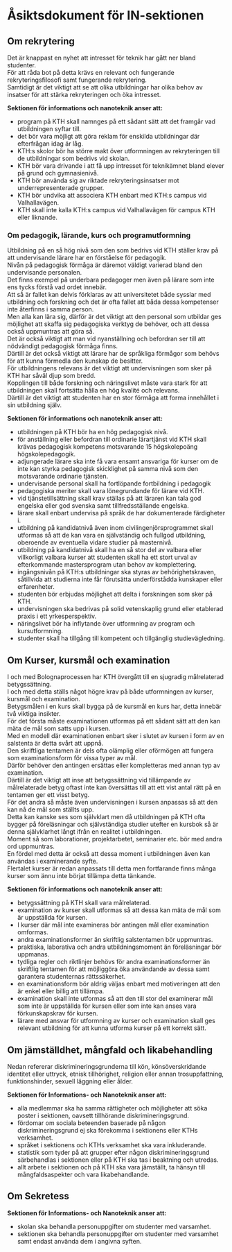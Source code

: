 # Åsiktsdokument för IN-sektionen

## Om rekrytering

Det är knappast en nyhet att intresset för teknik har gått ner bland studenter.  
För att råda bot på detta krävs en relevant och fungerande rekryteringsfilosofi samt fungerande rekrytering.  
Samtidigt är det viktigt att se att olika utbildningar har olika behov av insatser för att stärka rekryteringen och öka intresset.

**Sektionen för informations och nanoteknik anser att:**

- program på KTH skall namnges på ett sådant sätt att det framgår vad utbildningen syftar till.
- det bör vara möjligt att göra reklam för enskilda utbildningar där efterfrågan idag är låg.
- KTH:s skolor bör ha större makt över utformningen av rekryteringen till de utbildningar som bedrivs vid skolan.
- KTH bör vara drivande i att få upp intresset för teknikämnet bland elever på grund och gymnasienivå.
- KTH bör använda sig av riktade rekryteringsinsatser mot underrepresenterade grupper.
- KTH bör undvika att associera KTH enbart med KTH:s campus vid Valhallavägen.
- KTH skall inte kalla KTH:s campus vid Valhallavägen för campus KTH eller liknande.

### Om pedagogik, lärande, kurs och programutformning

Utbildning på en så hög nivå som den som bedrivs vid KTH ställer krav på att undervisande lärare har en förståelse för pedagogik.  
Nivån på pedagogisk förmåga är däremot väldigt varierad bland den undervisande personalen.  
Det finns exempel på underbara pedagoger men även på lärare som inte ens tycks förstå vad ordet innebär.  
Att så är fallet kan delvis förklaras av att universitetet både sysslar med utbildning och forskning och det är ofta fallet att båda dessa kompetenser inte återfinns i samma person.  
Men alla kan lära sig, därför är det viktigt att den personal som utbildar ges möjlighet att skaffa sig pedagogiska verktyg de behöver, och att dessa också uppmuntras att göra så.  
Det är också viktigt att man vid nyanställning och befordran ser till att nödvändigt pedagogisk förmåga finns.  
Därtill är det också viktigt att lärare har de språkliga förmågor som behövs för att kunna förmedla den kunskap de besitter.  
För utbildningens relevans är det viktigt att undervisningen som sker på KTH har såväl djup som bredd.  
Kopplingen till både forskning och näringslivet måste vara stark för att utbildningen skall fortsätta hålla en hög kvalité och relevans.  
Därtill är det viktigt att studenten har en stor förmåga att forma innehållet i sin utbildning själv.

**Sektionen för informations och nanoteknik anser att:**

- utbildningen på KTH bör ha en hög pedagogisk nivå.
- för anställning eller befordran till ordinarie lärartjänst vid KTH skall krävas pedagogisk kompetens motsvarande 15 högskolepoäng högskolepedagogik.
- adjungerade lärare ska inte få vara ensamt ansvariga för kurser om de inte kan styrka pedagogisk skicklighet på samma nivå som den motsvarande ordinarie tjänsten.
- undervisande personal skall ha fortlöpande fortbildning i pedagogik
- pedagogiska meriter skall vara lönegrundande för lärare vid KTH.
- vid tjänstetillsättning skall krav ställas på att läraren kan tala god engelska eller god svenska samt tillfredsställande engelska.
- lärare skall enbart undervisa på språk de har dokumenterade färdigheter i.
- utbildning på kandidatnivå även inom civilingenjörsprogrammet skall utformas så att de kan vara en självständig och fullgod utbildning, oberoende av eventuella vidare studier på masternivå.
- utbildning på kandidatnivå skall ha en så stor del av valbara eller villkorligt valbara kurser att studenten skall ha ett stort urval av efterkommande mastersprogram utan behov av komplettering.
- ingångsnivån på KTH:s utbildningar ska styras av behörighetskraven, såtillvida att studierna inte får förutsätta underförstådda kunskaper eller erfarenheter.
- studenten bör erbjudas möjlighet att delta i forskningen som sker på KTH.
- undervisningen ska bedrivas på solid vetenskaplig grund eller etablerad praxis i ett yrkesperspektiv.
- näringslivet bör ha inflytande över utformning av program och kursutformning.
- studenter skall ha tillgång till kompetent och tillgänglig studievägledning.

## Om Kurser, kursmål och examination

I och med Bolognaprocessen har KTH övergått till en sjugradig målrelaterad betygssättning.  
I och med detta ställs något högre krav på både utformningen av kurser, kursmål och examination.  
Betygsmålen i en kurs skall bygga på de kursmål en kurs har, detta innebär två viktiga insikter.  
För det första måste examinationen utformas på ett sådant sätt att den kan mäta de mål som satts upp i kursen.  
Med en modell där examinationen enbart sker i slutet av kursen i form av en salstenta är detta svårt att uppnå.  
Den skriftliga tentamen är dels ofta olämplig eller oförmögen att fungera som examinationsform för vissa typer av mål.  
Därför behöver den antingen ersättas eller kompletteras med annan typ av examination.  
Därtill är det viktigt att inse att betygssättning vid tillämpande av målrelaterade betyg oftast inte kan översättas till att ett vist antal rätt på en tentamen ger ett visst betyg.  
För det andra så måste även undervisningen i kursen anpassas så att den kan nå de mål som ställts upp.  
Detta kan kanske ses som självklart men då utbildningen på KTH ofta bygger på föreläsningar och självständiga studier utefter en kursbok så är denna självklarhet långt ifrån en realitet i utbildningen.  
Moment så som laborationer, projektarbetet, seminarier etc.   bör med andra ord uppmuntras.  
En fördel med detta är också att dessa moment i utbildningen även kan
användas i examinerande syfte.  
Flertalet kurser är redan anpassats till detta men fortfarande finns många kurser som ännu inte börjat tillämpa detta tänkande.

**Sektionen för informations och nanoteknik anser att:**

- betygssättning på KTH skall vara målrelaterad.  
- examination av kurser skall utformas så att dessa kan mäta de mål som är uppställda för kursen.
- I kurser där mål inte examineras bör antingen mål eller examination omformas.
- andra examinationsformer än skriftlig salstentamen bör uppmuntras.
- praktiska, laborativa och andra utbildningsmoment än föreläsningar bör uppmanas.
- tydliga regler och riktlinjer behövs för andra examinationsformer än skriftlig tentamen för att möjliggöra öka användande av dessa samt garantera studenternas rättssäkerhet.
- en examinationsform bör aldrig väljas enbart med motiveringen att den är enkel eller billig att tillämpa.
- examination skall inte utformas så att den till stor del examinerar mål som inte är uppställda för kursen eller som inte kan anses vara förkunskapskrav för kursen.
- lärare med ansvar för utformning av kurser och examination skall ges relevant utbildning för att kunna utforma kurser på ett korrekt sätt.

## Om jämställdhet, mångfald och likabehandling

Nedan refererar diskrimineringsgrunderna till kön, könsöverskridande identitet eller uttryck, etnisk tillhörighet, religion eller annan trosuppfattning, funktionshinder, sexuell läggning eller ålder.

**Sektionen för Informations- och Nanoteknik anser att:**

- alla medlemmar ska ha samma rättigheter och möjligheter att söka poster i sektionen, oavsett tillhörande diskrimineringsgrund.
- fördomar om sociala beteenden baserade på någon diskrimineringsgrund ej ska förekomma i sektionens eller KTHs verksamhet.
- språket i sektionens och KTHs verksamhet ska vara inkluderande.
- statistik som tyder på att grupper efter någon diskrimineringsgrund särbehandlas i sektionen eller på KTH ska tas i beaktning och utredas.
- allt arbete i sektionen och på KTH ska vara jämställt, ta hänsyn till mångfaldsaspekter och vara likabehandlande.

## Om Sekretess

**Sektionen för Informations- och Nanoteknik anser att:**

- skolan ska behandla personuppgifter om studenter med varsamhet.
- sektionen ska behandla personuppgifter om studenter med varsamhet samt endast använda dem i angivna syften.
